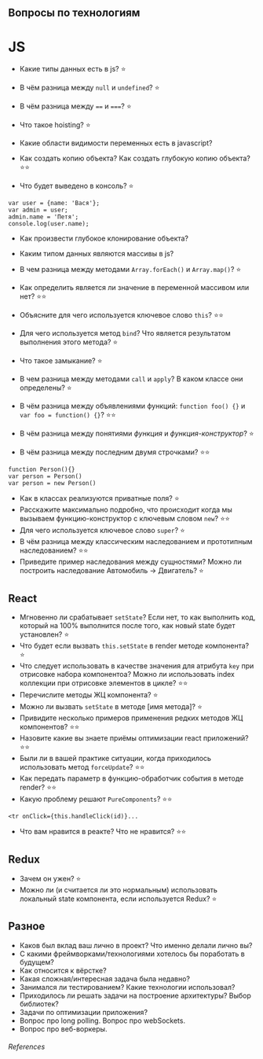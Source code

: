 ## Вопросы по технологиям

# JS

* Какие типы данных есть в js? :star:
* В чём разница между ```null``` и ```undefined```? :star:

* В чём разница между ```==``` и ```===```? :star:

* Что такое hoisting? :star:
* Какие области видимости переменных есть в javascript?

* Как создать копию объекта? Как создать глубокую копию объекта? :star::star: 
* Что будет выведено в консоль? :star:
```
var user = {name: 'Вася'};
var admin = user;
admin.name = 'Петя';
console.log(user.name);
```
* Как произвести глубокое клонирование объекта?

* Каким типом данных являются массивы в js?
* В чем разница между методами ```Array.forEach()``` и ```Array.map()```? :star:
* Как определить является ли значение в переменной массивом или нет? :star::star:

* Объясните для чего используется ключевое слово ```this```? :star::star:
* Для чего используется метод ```bind```? Что является результатом выполнения этого метода? :star:

* Что такое замыкание? :star:
* В чем разница между методами ```call``` и ```apply```? В каком классе они определены? :star:
* В чём разница между объявлениями функций: ```function foo() {}``` и ```var foo = function() {}```? :star::star:
* В чём разница между понятиями *функция* и *функция-конструктор*? :star:
* В чём разница между последним двумя строчками? :star::star:
```
function Person(){}
var person = Person()
var person = new Person()
```
* Как в классах реализуются приватные поля? :star:
* Расскажите максимально подробно, что происходит когда мы вызываем функцию-конструктор с ключевым словом ```new```? :star::star:
* Для чего используется ключевое слово ```super```? :star:
* В чём разница между классическим наследованием и прототипным наследованием? :star::star:
* Приведите пример наследования между сущностями? Можно ли построить наследование Автомобиль -> Двигатель? :star:

## React

* Мгновенно ли срабатывает ```setState```? Если нет, то как выполнить код, который на 100% выполнится после того, как новый state будет установлен? :star:
* Что будет если вызвать ```this.setState``` в render методе компонента? :star:
* Что следует использовать в качестве значения для атрибута ```key``` при отрисовке набора компонентоа? Можно ли использовать index коллекции при отрисовке элементов в цикле? :star::star:
* Перечислите методы ЖЦ компонента? :star:
* Можно ли вызвать ```setState``` в методе [имя метода]? :star:
* Привидите несколько примеров применения редких методов ЖЦ компонентов? :star::star:
* Назовите какие вы знаете приёмы оптимизации react приложений? :star::star:
* Были ли в вашей практике ситуации, когда приходилось использовать метод ```forceUpdate```? :star::star:
* Как передать параметр в функцию-обработчик события в методе render? :star::star:
* Какую проблему решают ```PureComponents```? :star::star:
```
<tr onClick={this.handleClick(id)}...
```
* Что вам нравится в реакте? Что не нравится? :star::star:

## Redux

* Зачем он ужен? :star:
* Можно ли (и считается ли это нормальным) использовать локальный state компонента, если используется Redux? :star:

## Разное

* Каков был вклад ваш лично в проект? Что именно делали лично вы?
* С какими фреймворками/технологиями хотелось бы поработать в будущем?
* Как относится к вёрстке?
* Какая сложная/интересная задача была недавно?
* Занимался ли тестированием? Какие технологии использовал?
* Приходилось ли решать задачи на построение архитектуры? Выбор библиотек?
* Задачи по оптимизации приложения?
* Вопрос про long polling. Вопрос про webSockets.
* Вопрос про веб-воркеры.

###### References

